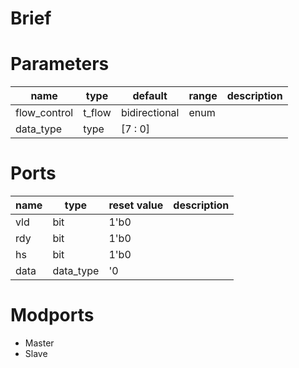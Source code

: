 # Brief

# Parameters
| name         | type   | default       | range | description |
| ------------ | ------ | ------------- | ----- | ----------- |
| flow_control | t_flow | bidirectional | enum  |             |
| data_type    | type   | \[7 : 0]      |       |             |
# Ports
| name | type      | reset value | description |
| ---- | --------- | ----------- | ----------- |
| vld  | bit       | 1'b0        |             |
| rdy  | bit       | 1'b0        |             |
| hs   | bit       | 1'b0        |             |
| data | data_type | '0          |             |
# Modports
- Master
- Slave